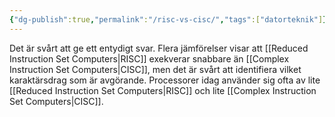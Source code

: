 ```yaml
---
{"dg-publish":true,"permalink":"/risc-vs-cisc/","tags":["datorteknik"]}
---
```


Det är svårt att ge ett entydigt svar. Flera jämförelser visar att [[Reduced Instruction Set Computers\|RISC]] exekverar snabbare än [[Complex Instruction Set Computers\|CISC]], men det är svårt att identifiera vilket karaktärsdrag som är avgörande. Processorer idag använder sig ofta av lite [[Reduced Instruction Set Computers\|RISC]] och lite [[Complex Instruction Set Computers\|CISC]].